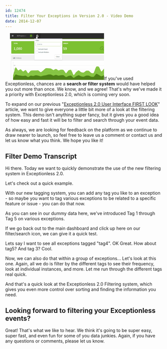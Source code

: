 ```yaml
---
id: 12474
title: Filter Your Exceptions in Version 2.0 - Video Demo
date: 2014-12-07
---
```

<img loading="lazy" class="alignright size-medium wp-image-12475" style="margin-left: 15px;" src="/assets/tag-filter2-resized.gif" alt="ElasticSearch Exceptionless Filter Demo" width="300" height="150" data-id="12475" />If you've used Exceptionless, chances are a **search or filter system** would have helped you out more than once. We know, and we agree! That's why we've made it a priority with Exceptionless 2.0, which is coming very soon.

To expand on our previous "[Exceptionless 2.0 User Interface FIRST LOOK](/exceptionless-2-0-user-interface-first-look/ "Exceptionless 2.0 User Interface FIRST LOOK")" article, we want to give everyone a little bit more of a look at the filtering system. This demo isn't anything super fancy, but it gives you a good idea of how easy and fast it will be to filter and search through your event data.

As always, we are looking for feedback on the platform as we continue to draw nearer to launch, so feel free to leave us a comment or contact us and let us know what you think. We hope you like it!<!--more-->

<div class="videoWrapper">
</div>

## Filter Demo Transcript

Hi there. Today we want to quickly demonstrate the use of the new filtering system in Exceptionless 2.0.

Let's check out a quick example.

With our new tagging system, you can add any tag you like to an exception - so maybe you want to tag various exceptions to be related to a specific feature or issue - you can do that now.

As you can see in our dummy data here, we've introduced Tag 1 through Tag 5 on various exceptions.

If we go back out to the main dashboard and click up here on our filter/search icon, we can give it a quick test.

Lets say I want to see all exceptions tagged "tag4". OK Great. How about tag5? And tag 3? Cool.

Now, we can also do that within a group of exceptions... Let's look at this one. Again, all we do is filter by the different tags to see their frequency, look at individual instances, and more. Let me run through the different tags real quick.

And that's a quick look at the Exceptionless 2.0 Filtering system, which gives you even more control over sorting and finding the information you need.

## Looking forward to filtering your Exceptionless events?

Great! That's what we like to hear. We think it's going to be super easy, super fast, and even fun for some of you data junkies. Again, if you have any questions or comments, please let us know.
